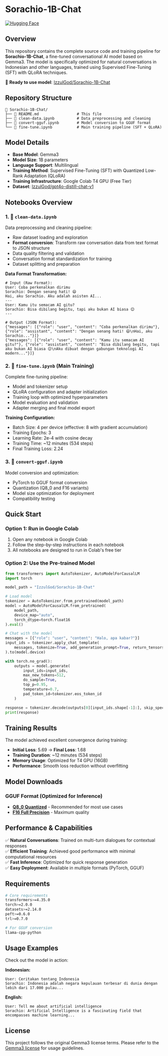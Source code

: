# Sorachio-1B-Chat

[![Hugging Face](https://img.shields.io/badge/HuggingFace-Sorachio--1B--Chat-yellow?logo=huggingface)](https://huggingface.co/IzzulGod/Sorachio-1B-Chat)

## Overview

This repository contains the complete source code and training pipeline for **Sorachio-1B-Chat**, a fine-tuned conversational AI model based on Gemma3. The model is specifically optimized for natural conversations in Indonesian and other languages, trained using Supervised Fine-Tuning (SFT) with QLoRA techniques.

🎯 **Ready to use model**: [IzzulGod/Sorachio-1B-Chat](https://huggingface.co/IzzulGod/Sorachio-1B-Chat)

## Repository Structure

```
📁 Sorachio-1B-Chat/
├── 📄 README.md                 # This file
├── 📓 clean-data.ipynb          # Data preprocessing and cleaning
├── 📓 convert-gguf.ipynb        # Model conversion to GGUF format 
└── 📓 fine-tune.ipynb           # Main training pipeline (SFT + QLoRA)
```

## Model Details

- **Base Model**: Gemma3
- **Model Size**: 1B parameters
- **Language Support**: Multilingual 
- **Training Method**: Supervised Fine-Tuning (SFT) with Quantized Low-Rank Adaptation (QLoRA)
- **Training Infrastructure**: Google Colab T4 GPU (Free Tier)
- **Dataset**: [IzzulGod/gpt4o-distill-chat-v1](https://huggingface.co/datasets/IzzulGod/gpt4o-distill-chat-v1)

## Notebooks Overview

### 1. 📓 `clean-data.ipynb`
Data preprocessing and cleaning pipeline:
- Raw dataset loading and exploration
- **Format conversion**: Transform raw conversation data from text format to JSON structure
- Data quality filtering and validation
- Conversation format standardization for training
- Dataset splitting and preparation

**Data Format Transformation:**
```
# Input (Raw Format):
User: Coba perkenalkan dirimu
Sorachio: Dengan senang hati! 😄
Hai, aku Sorachio. Aku adalah asisten AI...
---
User: Kamu itu semacam AI gitu?
Sorachio: Bisa dibilang begitu, tapi aku bukan AI biasa 😌
---

# Output (JSON Format):
{"messages": [{"role": "user", "content": "Coba perkenalkan dirimu"}, {"role": "assistant", "content": "Dengan senang hati! 😄\nHai, aku Sorachio..."}]}
{"messages": [{"role": "user", "content": "Kamu itu semacam AI gitu?"}, {"role": "assistant", "content": "Bisa dibilang begitu, tapi aku bukan AI biasa 😌\nAku dibuat dengan gabungan teknologi AI modern..."}]}
```

### 2. 📓 `fine-tune.ipynb` (Main Training)
Complete fine-tuning pipeline:
- Model and tokenizer setup
- QLoRA configuration and adapter initialization
- Training loop with optimized hyperparameters
- Model evaluation and validation
- Adapter merging and final model export

**Training Configuration:**
- Batch Size: 4 per device (effective: 8 with gradient accumulation)
- Training Epochs: 3
- Learning Rate: 2e-4 with cosine decay
- Training Time: ~12 minutes (534 steps)
- Final Training Loss: 2.24

### 3. 📓 `convert-gguf.ipynb`
Model conversion and optimization:
- PyTorch to GGUF format conversion
- Quantization (Q8_0 and F16 variants)
- Model size optimization for deployment
- Compatibility testing

## Quick Start

### Option 1: Run in Google Colab
1. Open any notebook in Google Colab
2. Follow the step-by-step instructions in each notebook
3. All notebooks are designed to run in Colab's free tier

### Option 2: Use the Pre-trained Model
```python
from transformers import AutoTokenizer, AutoModelForCausalLM
import torch

model_path = "IzzulGod/Sorachio-1B-Chat"

# Load model
tokenizer = AutoTokenizer.from_pretrained(model_path)
model = AutoModelForCausalLM.from_pretrained(
    model_path,
    device_map="auto",
    torch_dtype=torch.float16
).eval()

# Chat with the model
messages = [{"role": "user", "content": "Halo, apa kabar?"}]
input_ids = tokenizer.apply_chat_template(
    messages, tokenize=True, add_generation_prompt=True, return_tensors="pt"
).to(model.device)

with torch.no_grad():
    outputs = model.generate(
        input_ids=input_ids,
        max_new_tokens=512,
        do_sample=True,
        top_p=0.95,
        temperature=0.7,
        pad_token_id=tokenizer.eos_token_id
    )

response = tokenizer.decode(outputs[0][input_ids.shape[-1]:], skip_special_tokens=True)
print(response)
```

## Training Results

The model achieved excellent convergence during training:
- **Initial Loss**: 5.69 → **Final Loss**: 1.68
- **Training Duration**: ~12 minutes (534 steps)
- **Memory Usage**: Optimized for T4 GPU (16GB)
- **Performance**: Smooth loss reduction without overfitting

## Model Downloads

### GGUF Format (Optimized for Inference)
- **[Q8_0 Quantized](https://huggingface.co/IzzulGod/Sorachio-1B-Chat/resolve/main/sorachio-1b-chat-q8_0.gguf?download=true)** - Recommended for most use cases
- **[F16 Full Precision](https://huggingface.co/IzzulGod/Sorachio-1B-Chat/resolve/main/sorachio-1b-chat-f16.gguf?download=true)** - Maximum quality

## Performance & Capabilities

✅ **Natural Conversations**: Trained on multi-turn dialogues for contextual responses  
✅ **Efficient Training**: Achieved good performance with minimal computational resources  
✅ **Fast Inference**: Optimized for quick response generation  
✅ **Easy Deployment**: Available in multiple formats (PyTorch, GGUF)  

## Requirements

```bash
# Core requirements
transformers>=4.35.0
torch>=2.0.0
datasets>=2.14.0
peft>=0.6.0
trl>=0.7.0

# For GGUF conversion
llama-cpp-python
```

## Usage Examples

Check out the model in action:

**Indonesian:**
```
User: Ceritakan tentang Indonesia
Sorachio: Indonesia adalah negara kepulauan terbesar di dunia dengan lebih dari 17.000 pulau...
```

**English:**
```
User: Tell me about artificial intelligence
Sorachio: Artificial Intelligence is a fascinating field that encompasses machine learning...
```

## License

This project follows the original Gemma3 license terms. Please refer to the [Gemma3 license](https://huggingface.co/google/gemma-2-2b/blob/main/LICENSE) for usage guidelines.

